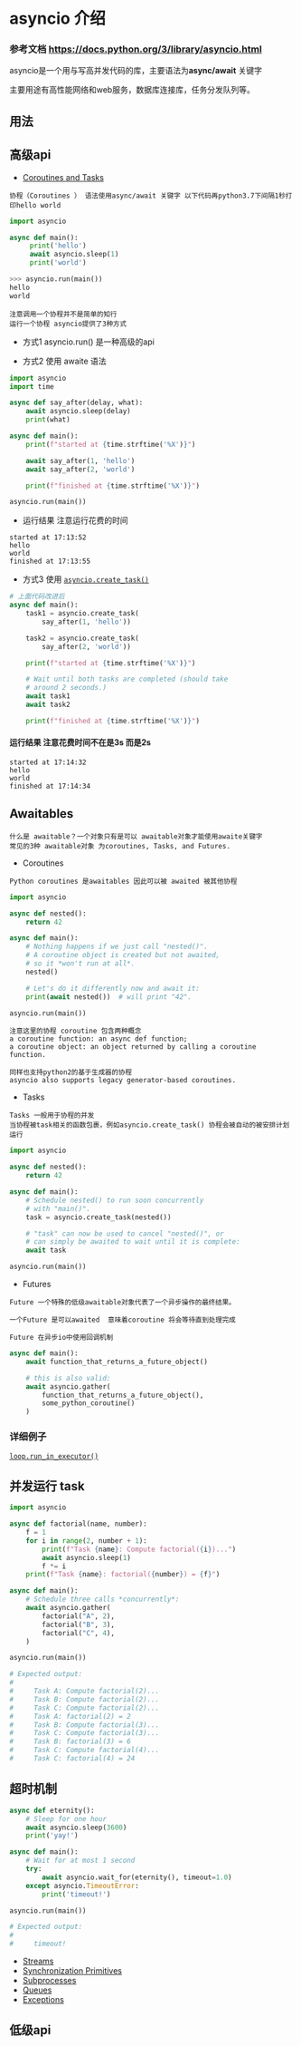 # asyncio 介绍

### 参考文档 https://docs.python.org/3/library/asyncio.html

asyncio是一个用与写高并发代码的库，主要语法为**async/await** 关键字

主要用途有高性能网络和web服务，数据库连接库，任务分发队列等。

## 用法



## 高级api

- [Coroutines and Tasks](https://docs.python.org/3/library/asyncio-task.html)

```
协程（Coroutines ） 语法使用async/await 关键字 以下代码再python3.7下间隔1秒打印hello world
```
```python
import asyncio

async def main():
     print('hello')
     await asyncio.sleep(1)
     print('world')

>>> asyncio.run(main())
hello
world

```

```
注意调用一个协程并不是简单的知行
运行一个协程 asyncio提供了3种方式
```

* 方式1   asyncio.run() 是一种高级的api

* 方式2 使用 awaite 语法 

```python
import asyncio
import time

async def say_after(delay, what):
    await asyncio.sleep(delay)
    print(what)

async def main():
    print(f"started at {time.strftime('%X')}")

    await say_after(1, 'hello')
    await say_after(2, 'world')

    print(f"finished at {time.strftime('%X')}")

asyncio.run(main())

```

*  运行结果 注意运行花费的时间
```
started at 17:13:52
hello
world
finished at 17:13:55
```

* 方式3  使用 [`asyncio.create_task()`](https://docs.python.org/3/library/asyncio-task.html#asyncio.create_task) 

```python
# 上面代码改进后
async def main():
    task1 = asyncio.create_task(
        say_after(1, 'hello'))

    task2 = asyncio.create_task(
        say_after(2, 'world'))

    print(f"started at {time.strftime('%X')}")

    # Wait until both tasks are completed (should take
    # around 2 seconds.)
    await task1
    await task2

    print(f"finished at {time.strftime('%X')}")
```
####  运行结果 注意花费时间不在是3s 而是2s
```
started at 17:14:32
hello
world
finished at 17:14:34
```

## Awaitables

```
什么是 awaitable？一个对象只有是可以 awaitable对象才能使用awaite关键字
常见的3种 awaitable对象 为coroutines, Tasks, and Futures.
```

* Coroutines

```
Python coroutines 是awaitables 因此可以被 awaited 被其他协程
```
```python
import asyncio

async def nested():
    return 42

async def main():
    # Nothing happens if we just call "nested()".
    # A coroutine object is created but not awaited,
    # so it *won't run at all*.
    nested()

    # Let's do it differently now and await it:
    print(await nested())  # will print "42".

asyncio.run(main())
```
```
注意这里的协程 coroutine 包含两种概念 
a coroutine function: an async def function;
a coroutine object: an object returned by calling a coroutine function.

同样也支持python2的基于生成器的协程
asyncio also supports legacy generator-based coroutines.
```


* Tasks

```
Tasks 一般用于协程的并发
当协程被task相关的函数包裹，例如asyncio.create_task() 协程会被自动的被安排计划运行
```

```python
import asyncio

async def nested():
    return 42

async def main():
    # Schedule nested() to run soon concurrently
    # with "main()".
    task = asyncio.create_task(nested())

    # "task" can now be used to cancel "nested()", or
    # can simply be awaited to wait until it is complete:
    await task

asyncio.run(main())
```






* Futures
```
Future 一个特殊的低级awaitable对象代表了一个异步操作的最终结果。

一个Future 是可以awaited  意味着coroutine 将会等待直到处理完成

Future 在异步io中使用回调机制
```

```python
async def main():
    await function_that_returns_a_future_object()

    # this is also valid:
    await asyncio.gather(
        function_that_returns_a_future_object(),
        some_python_coroutine()
    )
```

### 详细例子

[`loop.run_in_executor()`](https://docs.python.org/3/library/asyncio-eventloop.html#asyncio.loop.run_in_executor)



## 并发运行 task

```python
import asyncio

async def factorial(name, number):
    f = 1
    for i in range(2, number + 1):
        print(f"Task {name}: Compute factorial({i})...")
        await asyncio.sleep(1)
        f *= i
    print(f"Task {name}: factorial({number}) = {f}")

async def main():
    # Schedule three calls *concurrently*:
    await asyncio.gather(
        factorial("A", 2),
        factorial("B", 3),
        factorial("C", 4),
    )

asyncio.run(main())

# Expected output:
#
#     Task A: Compute factorial(2)...
#     Task B: Compute factorial(2)...
#     Task C: Compute factorial(2)...
#     Task A: factorial(2) = 2
#     Task B: Compute factorial(3)...
#     Task C: Compute factorial(3)...
#     Task B: factorial(3) = 6
#     Task C: Compute factorial(4)...
#     Task C: factorial(4) = 24
```





## 超时机制

```python
async def eternity():
    # Sleep for one hour
    await asyncio.sleep(3600)
    print('yay!')

async def main():
    # Wait for at most 1 second
    try:
        await asyncio.wait_for(eternity(), timeout=1.0)
    except asyncio.TimeoutError:
        print('timeout!')

asyncio.run(main())

# Expected output:
#
#     timeout!
```













- [Streams](https://docs.python.org/3/library/asyncio-stream.html)
- [Synchronization Primitives](https://docs.python.org/3/library/asyncio-sync.html)
- [Subprocesses](https://docs.python.org/3/library/asyncio-subprocess.html)
- [Queues](https://docs.python.org/3/library/asyncio-queue.html)
- [Exceptions](https://docs.python.org/3/library/asyncio-exceptions.html)



## 低级api







